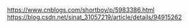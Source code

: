 https://www.cnblogs.com/shortboy/p/5983386.html
https://blog.csdn.net/sinat_31057219/article/details/94915262

